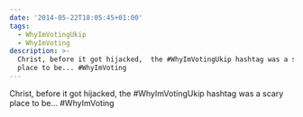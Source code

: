 ```yaml
---
date: '2014-05-22T18:05:45+01:00'
tags:
  - WhyImVotingUkip
  - WhyImVoting
description: >-
  Christ, before it got hijacked,  the #WhyImVotingUkip hashtag was a scary
  place to be... #WhyImVoting
---
```

Christ, before it got hijacked,  the #WhyImVotingUkip hashtag was a scary place to be... #WhyImVoting
